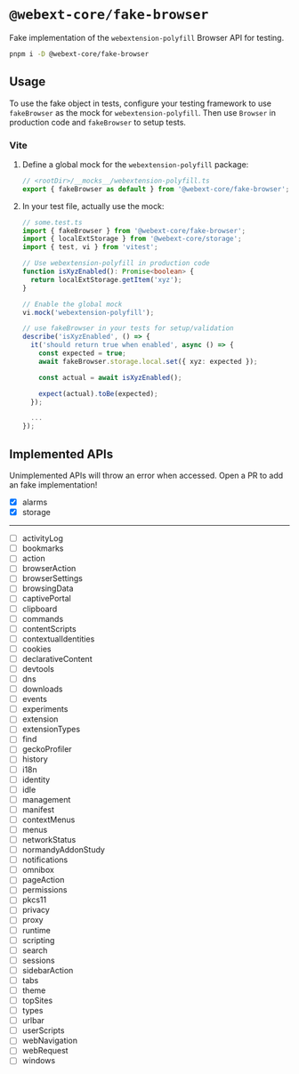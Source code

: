 # `@webext-core/fake-browser`

Fake implementation of the `webextension-polyfill` Browser API for testing.

```bash
pnpm i -D @webext-core/fake-browser
```

## Usage

To use the fake object in tests, configure your testing framework to use `fakeBrowser` as the mock for `webextension-polyfill`. Then use `Browser` in production code and `fakeBrowser` to setup tests.

### Vite

1. Define a global mock for the `webextension-polyfill` package:
   ```ts
   // <rootDir>/__mocks__/webextension-polyfill.ts
   export { fakeBrowser as default } from '@webext-core/fake-browser';
   ```
2. In your test file, actually use the mock:

   ```ts
   // some.test.ts
   import { fakeBrowser } from '@webext-core/fake-browser';
   import { localExtStorage } from '@webext-core/storage';
   import { test, vi } from 'vitest';

   // Use webextension-polyfill in production code
   function isXyzEnabled(): Promise<boolean> {
     return localExtStorage.getItem('xyz');
   }

   // Enable the global mock
   vi.mock('webextension-polyfill');

   // use fakeBrowser in your tests for setup/validation
   describe('isXyzEnabled', () => {
     it('should return true when enabled', async () => {
       const expected = true;
       await fakeBrowser.storage.local.set({ xyz: expected });

       const actual = await isXyzEnabled();

       expect(actual).toBe(expected);
     });

     ...
   });
   ```

## Implemented APIs

Unimplemented APIs will throw an error when accessed. Open a PR to add an fake implementation!

- [x] alarms
- [x] storage

---

- [ ] activityLog
- [ ] bookmarks
- [ ] action
- [ ] browserAction
- [ ] browserSettings
- [ ] browsingData
- [ ] captivePortal
- [ ] clipboard
- [ ] commands
- [ ] contentScripts
- [ ] contextualIdentities
- [ ] cookies
- [ ] declarativeContent
- [ ] devtools
- [ ] dns
- [ ] downloads
- [ ] events
- [ ] experiments
- [ ] extension
- [ ] extensionTypes
- [ ] find
- [ ] geckoProfiler
- [ ] history
- [ ] i18n
- [ ] identity
- [ ] idle
- [ ] management
- [ ] manifest
- [ ] contextMenus
- [ ] menus
- [ ] networkStatus
- [ ] normandyAddonStudy
- [ ] notifications
- [ ] omnibox
- [ ] pageAction
- [ ] permissions
- [ ] pkcs11
- [ ] privacy
- [ ] proxy
- [ ] runtime
- [ ] scripting
- [ ] search
- [ ] sessions
- [ ] sidebarAction
- [ ] tabs
- [ ] theme
- [ ] topSites
- [ ] types
- [ ] urlbar
- [ ] userScripts
- [ ] webNavigation
- [ ] webRequest
- [ ] windows
